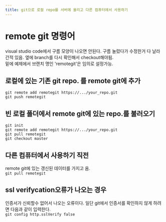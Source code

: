 ```yaml
---
title: git으로 로컬 repo를 서버에 올리고 다른 컴퓨터에서 사용하기
---
```

<link rel="stylesheet" href="/global.css">

# remote git 명령어  
visual studio code에서 구름 모양이 나오면 안된다. 구름 눌렀다가 수정한거 다 날라간적 있음. 옆에 branch를 다시 확인해서 checkout해야됨.  
밑에 예제에서 브랜치 명인 'remotegit'은 임의로 설정가능.  

## 로컬에 있는 기존 git repo. 를 remote git에 추가
`git remote add remotegit https://.../your_repo.git`  
`git push remotegit`  

## 빈 로컬 폴더에서 remote git에 있는 repo.를 불러오기
`git init`  
`git remote add remotegit https://.../your_repo.git`  
`git pull remotegit`  
`git checkout master`  

## 다른 컴퓨터에서 사용하기 직전
remote git에 있는 갱신된 데이터를 가지고 옴.  
`git pull remotegit`  

## ssl verifycation오류가 나오는 경우
인증서가 신뢰할수 없어서 나오는 오류이다. 일단 git에서 인증서를 확인하지 않게 하려면 다음과 같이 입력한다.  
`git config http.sslVerify false`  
